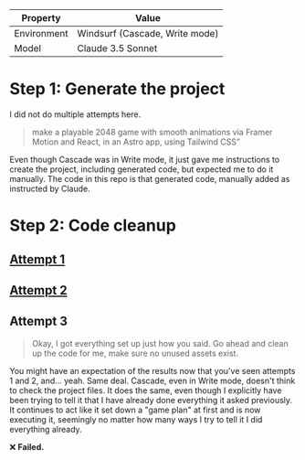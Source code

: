 | Property    | Value                          |
| ----------- | ------------------------------ |
| Environment | Windsurf (Cascade, Write mode) |
| Model       | Claude 3.5 Sonnet              |

# Step 1: Generate the project

I did not do multiple attempts here.

> make a playable 2048 game with smooth animations via Framer Motion and React,
> in an Astro app, using Tailwind CSS"

Even though Cascade was in Write mode, it just gave me instructions to create
the project, including generated code, but expected me to do it manually. The
code in this repo is that generated code, manually added as instructed by
Claude.

# Step 2: Code cleanup

## [Attempt 1](https://github.com/lynx-ai-experiments/cascade-make-2048-astro-react/blob/step2-att1-cleanup/PROMPTS.md)

## [Attempt 2](https://github.com/lynx-ai-experiments/cascade-make-2048-astro-react/blob/step2-att2-cleanup/PROMPTS.md)

## Attempt 3

> Okay, I got everything set up just how you said. Go ahead and clean up the
> code for me, make sure no unused assets exist.

You might have an expectation of the results now that you've seen attempts 1 and
2, and... yeah. Same deal. Cascade, even in Write mode, doesn't think to check
the project files. It does the same, even though I explicitly have been trying
to tell it that I have already done everything it asked previously. It continues
to act like it set down a "game plan" at first and is now executing it,
seemingly no matter how many ways I try to tell it I did everything already.

❌ **Failed.**
